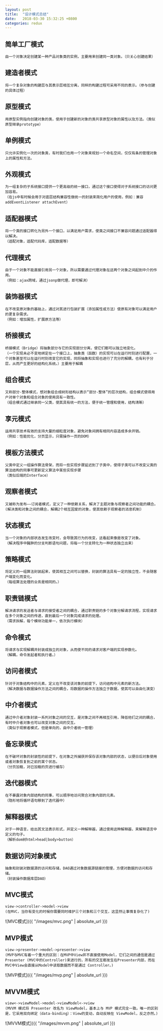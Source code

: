 ```yaml
---
layout: post
title:  "设计模式总结"
date:   2018-03-30 15:32:25 +0800
categories: redux 
---
```


## 简单工厂模式

```
由一个对象决定创建某一种产品对象类的实例，主要用来创建同一类对象。（只关心创建结果）
```

## 建造者模式

```
将一个复杂对象的构建层与其表示层相互分离，同样的构建过程可采用不同的表示。（参与创建的具体过程）
```

## 原型模式

```
用原型实例指向创建对象的类，使用于创建新的对象的类共享原型对象的属性以及方法。（类似原型继承prototype）
```

## 单例模式

```
只允许实例化一次的对象类，有时我们也用一个对象来规划一个命名空间，仅仅有条的管理对象上的属性和方法。
```

## 外观模式

```
为一组复杂的子系统接口提供一个更高级的统一接口，通过这个接口使得对子系统接口的访问更加容易。
（在js中有时候会用于对底层结构兼容性做统一的封装来简化用户的使用，例如：兼容 addEventListener attachEvent）
```

## 适配器模式

```
将一个类的接口转化为另外一个接口，以满足用户需求，使类之间接口不兼容问题通过适配器得以解决。
（适配对象，适配代码库，适配数据等）
```

## 代理模式

```
由于一个对象不能直接引用另一个对象，所以需要通过代理对象在这两个对象之间起到中介的作用。
（例如：ajax跨域，通过jsonp做代理，即可解决）
```

## 装饰器模式

```
在不改变原对象的基础上，通过对其进行包装扩展（添加属性或方法）使原有对象可以满足用户的更复杂需求。
（例如：增加属性，扩展原方法等）
```

## 桥接模式

```
桥接模式（Bridge）将抽象部分与它的实现部分分离，使它们都可以独立地变化。
（一个实现未必不变地绑定在一个接口上，抽象类（函数）的实现可以在运行时刻进行配置，一个对象甚至可以在运行时刻改变它的实现，同将抽象和实现也进行了充分的解耦，也有利于分层，从而产生更好的结构化系统。）主要用于解耦
```

## 组合模式

```
又称部分-整体模式，想对象组合成树形结构以表示“部分-整体”的层次结构，组合模式使得用户对单个对象和组合对象的使用具有一致性。
（组合模式通过继承同一父类，使其具有统一的方法，便于统一管理和使用，结构清晰）
```

## 享元模式

```
运用共享技术有效的支持大量的细粒度对象，避免对象间拥有相同内容造成多余开销。
（例如：性能优化，分页显示，只需操作一页的DOM）
```

## 模板方法模式

```
父类中定义一组操作算法骨架，而将一些实现步骤延迟到了子类中，使得子类可以不改变父类的算法结构的同事可更新定义算法中某些实现步骤
（类似后端的Interface）
```

## 观察者模式

```
又被称为发布——订阅者模式，定义了一种依赖关系，解决了主题对象与观察者之间功能的耦合。
(解决类和对象之间的耦合，解耦2个相互因爱的对象，使其依赖于观察者的消息机制)
```

## 状态模式

```
当一个对象的内部状态发生改变时，会导致其行为的改变，这看起来像是改变了对象。
（解决程序中臃肿的分支判断语句问题，将每一个分支转化为一种状态独立出来）
```

## 策略模式

```
将定义的一组算法封装起来，使其相互之间可以替换，封装的算法具有一定的独立性，不会随客户端变化而变化。
（每组算法处理的业务是相同的。）
```

## 职责链模式

```
解决请求的发送者与请求的接受者之间的耦合，通过职责链的多个对象分解请求流程，实现请求在多个对象之间的传递，直到最后一个对象完成请求的处理。
（需求拆解，每个模块功能单一，依次执行模块）
```

## 命令模式

```
将请求与实现解耦并封装成独立的对象，从而使不同的请求对客户端的实现参数化。
（解耦，命令发起者和执行者。）
```

## 访问者模式

```
针对于对象结构中的元素，定义在不改变该对象的前提下，访问结构中元素的新方法。
（解决数据与数据操作方法之间的耦合，将数据的操作方法独立于数据，使其可以自由化演变）
```

## 中介者模式

```
通过中介者对象封装一系列对象之间的交互，是对象之间不再相互引用，降低他们之间的耦合，有时中介者对象也可以改变对象之间的交互。
（类似于观察者模式，但是单向的，由中介者统一管理）
```

## 备忘录模式

```
在不破坏对象的封装性的前提下，在对象之外捕获并保存该对象内部的状态，以便日后对象使用或者对象恢复到之前的某个状态。
（分页加载，对已加载的页进行缓存）
```

## 迭代器模式

```
在不暴露对象内部结构的同事，可以顺序地访问聚合对象内部的元素。
（隐形地将循环语句移到了迭代器中）
```

## 解释器模式

```
对于一种语言，给出其文法表示形式，并定义一种解释器，通过使用这种解释器，来解释语言中定义的句子。
（解析dom树html>head|body>button）
```

## 数据访问对象模式

```
抽象和封装对数据源的访问和存储，DAO通过对象数据源链接的管理，方便对数据的访问和存储。
（封装操作数据库层DAO）
```

## MVC模式

```
view->controller->model->view
(在MVC，当你有变化的时候你需要同时维护三个对象和三个交互，这显然让事情复杂化了)
```
![MVC模式]({{ "/images/mvc.png" | absolute_url }})

## MVP模式

```
view->presenter->model->presenter->view
(MVP与MVC有着一个重大的区别：在MVP中View并不直接使用Model，它们之间的通信是通过Presenter (MVC中的Controller)来进行的，所有的交互都发生在Presenter内部，而在MVC中View会直接从Model中读取数据而不是通过 Controller。)
```
![MVP模式]({{ "/images/mvp.png" | absolute_url }})

## MVVM模式

```
view<->viewModel->model->viewModel<->view
(MVVM 模式将 Presenter 改名为 ViewModel，基本上与 MVP 模式完全一致。唯一的区别是，它采用双向绑定（data-binding）：View的变动，自动反映在 ViewModel，反之亦然。)
```
![MVVM模式]({{ "/images/mvvm.png" | absolute_url }})